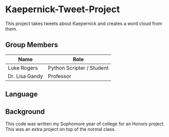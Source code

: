 # Kaepernick-Tweet-Project
This project takes tweets about Kaepernick and creates a word cloud from them. 
## Group Members
Name | Role
------------- | ------------- 
Luke Rogers   |  Python Scripter / Student            
Dr. Lisa Gandy |  Professor
## Language
## Background
This code was written my Sophomore year of college for an Honors project. This was an extra project on top of the normal class. 
